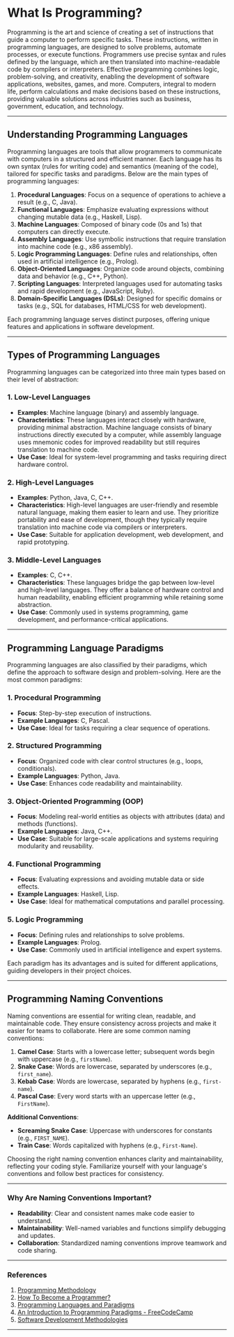 # What Is Programming?

Programming is the art and science of creating a set of instructions that guide a computer to perform specific tasks. These instructions, written in programming languages, are designed to solve problems, automate processes, or execute functions. Programmers use precise syntax and rules defined by the language, which are then translated into machine-readable code by compilers or interpreters. Effective programming combines logic, problem-solving, and creativity, enabling the development of software applications, websites, games, and more. Computers, integral to modern life, perform calculations and make decisions based on these instructions, providing valuable solutions across industries such as business, government, education, and technology.

---

## Understanding Programming Languages

Programming languages are tools that allow programmers to communicate with computers in a structured and efficient manner. Each language has its own syntax (rules for writing code) and semantics (meaning of the code), tailored for specific tasks and paradigms. Below are the main types of programming languages:

1. **Procedural Languages**: Focus on a sequence of operations to achieve a result (e.g., C, Java).
2. **Functional Languages**: Emphasize evaluating expressions without changing mutable data (e.g., Haskell, Lisp).
3. **Machine Languages**: Composed of binary code (0s and 1s) that computers can directly execute.
4. **Assembly Languages**: Use symbolic instructions that require translation into machine code (e.g., x86 assembly).
5. **Logic Programming Languages**: Define rules and relationships, often used in artificial intelligence (e.g., Prolog).
6. **Object-Oriented Languages**: Organize code around objects, combining data and behavior (e.g., C++, Python).
7. **Scripting Languages**: Interpreted languages used for automating tasks and rapid development (e.g., JavaScript, Ruby).
8. **Domain-Specific Languages (DSLs)**: Designed for specific domains or tasks (e.g., SQL for databases, HTML/CSS for web development).

Each programming language serves distinct purposes, offering unique features and applications in software development.

---

## Types of Programming Languages

Programming languages can be categorized into three main types based on their level of abstraction:

### **1. Low-Level Languages**
- **Examples**: Machine language (binary) and assembly language.
- **Characteristics**: These languages interact closely with hardware, providing minimal abstraction. Machine language consists of binary instructions directly executed by a computer, while assembly language uses mnemonic codes for improved readability but still requires translation to machine code.
- **Use Case**: Ideal for system-level programming and tasks requiring direct hardware control.

### **2. High-Level Languages**
- **Examples**: Python, Java, C, C++.
- **Characteristics**: High-level languages are user-friendly and resemble natural language, making them easier to learn and use. They prioritize portability and ease of development, though they typically require translation into machine code via compilers or interpreters.
- **Use Case**: Suitable for application development, web development, and rapid prototyping.

### **3. Middle-Level Languages**
- **Examples**: C, C++.
- **Characteristics**: These languages bridge the gap between low-level and high-level languages. They offer a balance of hardware control and human readability, enabling efficient programming while retaining some abstraction.
- **Use Case**: Commonly used in systems programming, game development, and performance-critical applications.

---

## Programming Language Paradigms

Programming languages are also classified by their paradigms, which define the approach to software design and problem-solving. Here are the most common paradigms:

### **1. Procedural Programming**
- **Focus**: Step-by-step execution of instructions.
- **Example Languages**: C, Pascal.
- **Use Case**: Ideal for tasks requiring a clear sequence of operations.

### **2. Structured Programming**
- **Focus**: Organized code with clear control structures (e.g., loops, conditionals).
- **Example Languages**: Python, Java.
- **Use Case**: Enhances code readability and maintainability.

### **3. Object-Oriented Programming (OOP)**
- **Focus**: Modeling real-world entities as objects with attributes (data) and methods (functions).
- **Example Languages**: Java, C++.
- **Use Case**: Suitable for large-scale applications and systems requiring modularity and reusability.

### **4. Functional Programming**
- **Focus**: Evaluating expressions and avoiding mutable data or side effects.
- **Example Languages**: Haskell, Lisp.
- **Use Case**: Ideal for mathematical computations and parallel processing.

### **5. Logic Programming**
- **Focus**: Defining rules and relationships to solve problems.
- **Example Languages**: Prolog.
- **Use Case**: Commonly used in artificial intelligence and expert systems.

Each paradigm has its advantages and is suited for different applications, guiding developers in their project choices.

---

## Programming Naming Conventions

Naming conventions are essential for writing clean, readable, and maintainable code. They ensure consistency across projects and make it easier for teams to collaborate. Here are some common naming conventions:

1. **Camel Case**: Starts with a lowercase letter; subsequent words begin with uppercase (e.g., `firstName`).
2. **Snake Case**: Words are lowercase, separated by underscores (e.g., `first_name`).
3. **Kebab Case**: Words are lowercase, separated by hyphens (e.g., `first-name`).
4. **Pascal Case**: Every word starts with an uppercase letter (e.g., `FirstName`).

**Additional Conventions**:
- **Screaming Snake Case**: Uppercase with underscores for constants (e.g., `FIRST_NAME`).
- **Train Case**: Words capitalized with hyphens (e.g., `First-Name`).

Choosing the right naming convention enhances clarity and maintainability, reflecting your coding style. Familiarize yourself with your language's conventions and follow best practices for consistency.

---

### **Why Are Naming Conventions Important?**
- **Readability**: Clear and consistent names make code easier to understand.
- **Maintainability**: Well-named variables and functions simplify debugging and updates.
- **Collaboration**: Standardized naming conventions improve teamwork and code sharing.

---

### **References**
1. [Programming Methodology](https://www.toppr.com/guides/computer-science/programming-methodology/general-concepts-of-programming-methodology/)
2. [How To Become a Programmer?](https://www.simplilearn.com/how-to-become-programmer-article)
3. [Programming Languages and Paradigms](https://unixdigest.com/articles/programming-languages-and-programming-paradigms.html)
4. [An Introduction to Programming Paradigms - FreeCodeCamp](https://www.freecodecamp.org/news/an-introduction-to-programming-paradigms/)
5. [Software Development Methodologies](https://ddi-dev.com/blog/programming/7-best-software-development-methodologies-pros-and-cons/)

---

 
